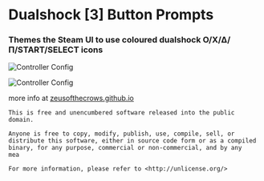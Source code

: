 # Dualshock [3] Button Prompts

### Themes the Steam UI to use coloured dualshock Ο/Χ/Δ/Π/START/SELECT icons

![Controller Config](/images/Icon%20Packer/SNES/config-qam.png)

![Controller Config](/images/Icon%20Packer/SNES/library.png)

more info at [zeusofthecrows.github.io](https://zeusofthecrows.github.io/games/mods/nsx-button-prompts#steam-deck)

```
This is free and unencumbered software released into the public domain.

Anyone is free to copy, modify, publish, use, compile, sell, or
distribute this software, either in source code form or as a compiled
binary, for any purpose, commercial or non-commercial, and by any
mea

For more information, please refer to <http://unlicense.org/>
```
